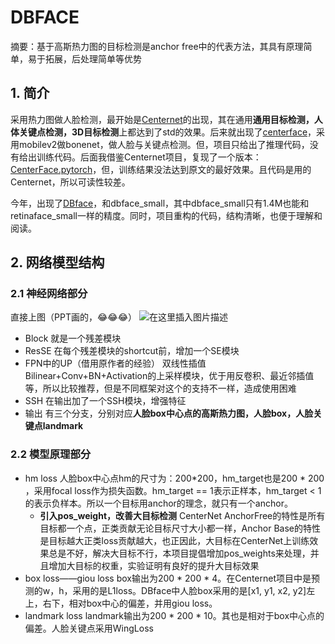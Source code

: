 # DBFACE

摘要：基于高斯热力图的目标检测是anchor free中的代表方法，其具有原理简单，易于拓展，后处理简单等优势

## 1. 简介

采用热力图做人脸检测，最开始是[Centernet](https://github.com/xingyizhou/CenterNet)的出现，其在通用**通用目标检测，人体关键点检测，3D目标检测**上都达到了std的效果。后来就出现了[centerface](https://github.com/Star-Clouds/CenterFace)，采用mobilev2做bonenet，做人脸与关键点检测。但，项目只给出了推理代码，没有给出训练代码。后面我借鉴Centernet项目，复现了一个版本：[CenterFace.pytorch](https://github.com/chenjun2hao/CenterFace.pytorch)，但，训练结果没法达到原文的最好效果。且代码是用的Centernet，所以可读性较差。

今年，出现了[DBface](https://github.com/dlunion/DBFace)，和dbface_small，其中dbface_small只有1.4M也能和retinaface_small一样的精度。同时，项目重构的代码，结构清晰，也便于理解和阅读。

## 2. 网络模型结构

### 2.1 神经网络部分

直接上图（PPT画的，😂😂😂）
![在这里插入图片描述](https://img-blog.csdnimg.cn/20200602154922110.png?x-oss-process=image/watermark,type_ZmFuZ3poZW5naGVpdGk,shadow_10,text_aHR0cHM6Ly9ibG9nLmNzZG4ubmV0L3UwMTE2MjIyMDg=,size_16,color_FFFFFF,t_70)

- Block
  就是一个残差模块
- ResSE
  在每个残差模块的shortcut前，增加一个SE模块
- FPN中的UP（借用原作者的经验）
  双线性插值Bilinear+Conv+BN+Activation的上采样模块，优于用反卷积、最近邻插值等，所以比较推荐，但是不同框架对这个的支持不一样，造成使用困难
- SSH
  在输出加了一个SSH模块，增强特征
- 输出
  有三个分支，分别对应**人脸box中心点的高斯热力图，人脸box，人脸关键点landmark**

### 2.2 模型原理部分

* hm loss
  人脸box中心点hm的尺寸为：200*200，hm_target也是200 * 200 ，采用focal loss作为损失函数。hm_target == 1表示正样本，hm_target < 1的表示负样本。所以一个目标用anchor的理念，就只有一个anchor。
  - **引入pos_weight，改善大目标检测**
    CenterNet AnchorFree的特性是所有目标都一个点，正类贡献无论目标尺寸大小都一样，Anchor Base的特性是目标越大正类loss贡献越大，也正因此，大目标在CenterNet上训练效果总是不好，解决大目标不行，本项目提倡增加pos_weights来处理，并且增加大目标的权重，实验证明有良好的提升大目标效果
* box loss——giou loss
  box输出为200 * 200 * 4。在Centernet项目中是预测的w，h，采用的是L1loss。DBface中人脸box采用的是[x1, y1, x2, y2]左上，右下，相对box中心的偏差，并用giou loss。
* landmark loss
  landmark输出为200 * 200 * 10。其也是相对于box中心点的偏差。人脸关键点采用WingLoss









